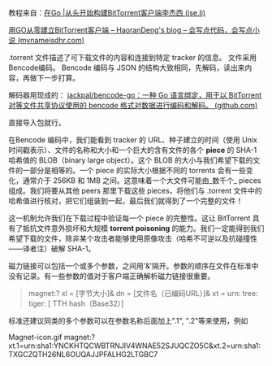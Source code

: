 教程来自：[在Go |从头开始构建BitTorrent客户端李杰西 (jse.li)](https://blog.jse.li/posts/torrent/)

[用GO从零建立BitTorrent客户端 – HaoranDeng's blog – 会写点代码，会写点小说 (mynameisdhr.com)](https://blog.mynameisdhr.com/YongGOCongLingJianLiBitTorrentKeHuDuan/)


.torrent 文件描述了可下载文件的内容和连接到特定 tracker 的信息。
文件采用Bencode编码。
Bencode 编码与 JSON 的结构大致相同，先解码，读出来内容，再做下一步打算。

解码器用现成的：
[jackpal/bencode-go：一种 Go 语言绑定，用于以 BitTorrent 对等文件共享协议使用的 bencode 格式对数据进行编码和解码。 (github.com)](https://github.com/jackpal/bencode-go)

直接导入包就行。

在Bencode 编码中，我们能看到 tracker 的 URL、种子建立的时间（使用 Unix 时间戳表示）、文件的名称和大小和一个巨大的含有文件的各个 **piece** 的 SHA-1 哈希值的 BLOB（binary large object）。这个 BLOB 的大小与我们希望下载的文件的一部分是相等的。一个 piece 的实际大小根据不同的 torrents 会有一些变化，通常介于 256KB 和 1MB 之间。这意味着一个大文件可能由_数千个_ pieces 组成。我们将要从其他 peers 那里下载这些 pieces，将他们与 .torrent 文件中的哈希值进行核对，把它们组装到一起，最后我们就得到了一个完整的文件！

这一机制允许我们在下载过程中验证每一个 piece 的完整性。这让 BitTorrent 具有了抵抗文件意外损坏和大规模 **torrent poisoning** 的能力。我们一定能得到我们希望下载的文件，除非某个攻击者能够使用原像攻击（哈希不可逆以及抗碰撞性——译者注）破解 SHA-1。

磁力链接可以包括一个或多个参数，之间用'&'隔开。参数的顺序在文件在标准中没有记录。有一些参数的值对于客户端正确解析磁力链接很重要。

 >  magnet:? xl = [字节大小]& dn = [文件名（已编码URL）]& xt = urn: tree: tiger: [ TTH hash（Base32）]
 
 标准还建议同类的多个参数可以在参数名称后面加上".1", ".2"等来使用，例如

Magnet-icon.gif magnet:?xt.1=urn:sha1:YNCKHTQCWBTRNJIV4WNAE52SJUQCZO5C&xt.2=urn:sha1:TXGCZQTH26NL6OUQAJJPFALHG2LTGBC7

